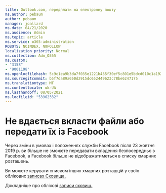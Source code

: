 ```yaml
---
title: Outlook.com, передплати на електронну пошту
ms.author: pebaum
author: pebaum
manager: joallard
ms.date: 04/21/2020
ms.audience: Admin
ms.topic: article
ms.service: o365-administration
ROBOTS: NOINDEX, NOFOLLOW
localization_priority: Normal
ms.collection: Adm_O365
ms.custom:
- "3158"
- "9001198"
ms.openlocfilehash: 5c9c1ea9b3da7f035e1221b435f30ef5c801e5bdcd010c1a1922d712b6d626b0
ms.sourcegitcommit: b5f7da89a650d2915dc652449623c78be6247175
ms.translationtype: MT
ms.contentlocale: uk-UA
ms.lasthandoff: 08/05/2021
ms.locfileid: "53962332"
---
```

# <a name="unable-to-attach-or-upload-files-from-facebook"></a>Не вдається вкласти файли або передати їх із Facebook

Через зміни в умовах і положеннях служби Facebook після 23 жовтня 2019 р. ви більше не зможете передавати вкладення безпосередньо з Facebook, а Facebook більше не відображатиметься в списку хмарних розташень. 

Ви можете керувати списком інших хмарних розташцій у своїх облікових [записах Сховища.](https://go.microsoft.com/fwlink/?linkid=2111075)

Докладніше про облікові [записи сховищ.](https://support.office.com/article/477cb7cc-5732-4c40-8f23-30472de8138a)
  